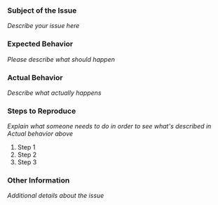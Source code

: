 ### Subject of the Issue

_Describe your issue here_

### Expected Behavior

_Please describe what should happen_

### Actual Behavior

_Describe what actually happens_

### Steps to Reproduce

_Explain what someone needs to do in order to see what's described in *Actual behavior* above_
1. Step 1
2. Step 2
3. Step 3

### Other Information

_Additional details about the issue_

